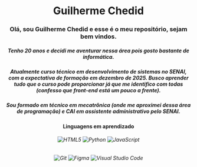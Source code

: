 <h1 align="center"> Guilherme Chedid </h1>

<h3 align="center">Olá, sou Guilherme Chedid e esse é o meu repositório, sejam bem vindos.</h3>
<h5 align="center">Tenho 20 anos e decidi me aventurar nessa área pois gosto bastante de informática.</h5>
<h5 align="center">Atualmente curso técnico em desenvolvimento de sistemas no SENAI, com a expectativa de formação em dezembro de 2025. Busco aprender tudo que o curso pode proporcionar já que me identifico com todas (confesso que front-end está um pouco a frente).</h5> 
<h5 align="center">Sou formado em técnico em mecatrônica (onde me aproximei dessa área de programação) e CAI em assistente administrativo pelo SENAI.</h5>

<h4 align="center">Linguagens em aprendizado</h4>
<h6 align="center"><img src="https://img.shields.io/badge/-HTML5-E34F26?style=flat-square&logo=HTML5&logoColor=white" alt="HTML5"> <img src="https://img.shields.io/badge/-Python-3776AB?logo=python&logoColor=white&style=flat-square" alt="Python"> <img src="https://img.shields.io/badge/-JavaScript-F7DF1E?style=flat-square&logo=JavaScript&logoColor=black" alt="JavaScript"></h6> 
<h6 align="center"><img src="https://img.shields.io/badge/-Git-F05032?style=flat-square&logo=Git&logoColor=white" alt="Git"> <img src="https://img.shields.io/badge/-Figma-F24E1E?logo=figma&logoColor=white&style=flat-square" alt="Figma"> <img src="https://img.shields.io/badge/-Visual%20Studio%20Code-007ACC?style=flat-square&logo=Visual%20Studio%20Code&logoColor=white" alt="Visual Studio Code"></h6>

